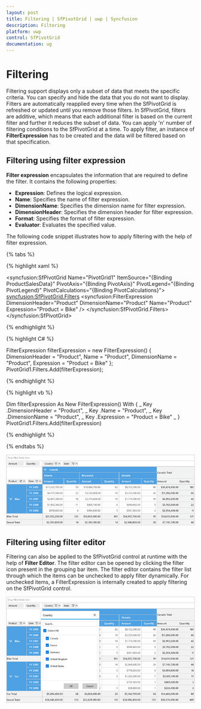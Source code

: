 ```yaml
---
layout: post
title: Filtering | SfPivotGrid | uwp | Syncfusion
description: Filtering
platform: uwp
control: SfPivotGrid
documentation: ug
---
```


# Filtering

Filtering support displays only a subset of data that meets the specific criteria. You can specify and hide the data that you do not want to display. Filters are automatically reapplied every time when the SfPivotGrid is refreshed or updated until you remove those filters. In SfPivotGrid, filters are additive, which means that each additional filter is based on the current filter and further it reduces the subset of data. You can apply 'n' number of filtering conditions to the SfPivotGrid at a time. To apply filter, an instance of **FilterExpression** has to be created and the data will be filtered based on that specification.

## Filtering using filter expression

**Filter expression** encapsulates the information that are required to define the filter. It contains the following properties:

* **Expression**: Defines the logical expression.
* **Name**: Specifies the name of filter expression.
* **DimensionName**: Specifies the dimension name for filter expression.
* **DimensionHeader**: Specifies the dimension header for filter expression.
* **Format**: Specifies the format of filter expression.
* **Evaluator**: Evaluates the specified value.

The following code snippet illustrates how to apply filtering with the help of filter expression.

{% tabs %}

{% highlight xaml %}

<syncfusion:SfPivotGrid Name="PivotGrid1" ItemSource="{Binding ProductSalesData}" PivotAxis="{Binding PivotAxis}"
                        PivotLegend="{Binding PivotLegend}" PivotCalculations="{Binding PivotCalculations}">
    <syncfusion:SfPivotGrid.Filters>
        <syncfusion:FilterExpression DimensionHeader="Product" DimensionName="Product" Name="Product" Expression="Product = Bike" />
    </syncfusion:SfPivotGrid.Filters>
</syncfusion:SfPivotGrid>

{% endhighlight %}

{% highlight C# %}

FilterExpression filterExpression = new FilterExpression()
{
    DimensionHeader = "Product", Name = "Product", DimensionName = "Product", Expression = "Product = Bike"
};
PivotGrid1.Filters.Add(filterExpression);

{% endhighlight %}

{% highlight vb %}

Dim filterExpression As New FilterExpression() With { _
	Key .DimensionHeader = "Product", _
	Key .Name = "Product", _
	Key .DimensionName = "Product", _
	Key .Expression = "Product = Bike" _
}
PivotGrid1.Filters.Add(filterExpression)

{% endhighlight %}

{% endtabs %}

![](Filtering_images/PivotGrid_shows_the_filtered_values.png)

## Filtering using filter editor

Filtering can also be applied to the SfPivotGrid control at runtime with the help of **Filter Editor**. The filter editor can be opened by clicking the filter icon present in the grouping bar item. The filter editor contains the filter list through which the items can be unchecked to apply filter dynamically. For unchecked items, a FilterExpression is internally created to apply filtering on the SfPivotGrid control.

![](Filtering_images/PivotGrid_with_FilterEditor.png)
